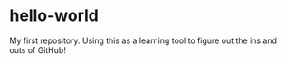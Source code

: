# hello-world
My first repository. Using this as a learning tool to figure out the ins and outs of GitHub!
